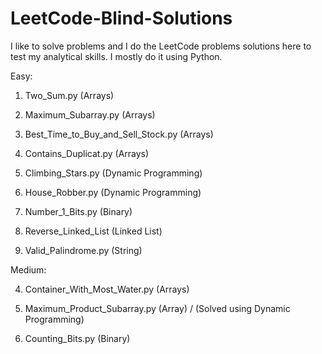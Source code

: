 # LeetCode-Blind-Solutions
I like to solve problems and I do the LeetCode problems solutions here to test my analytical skills. I mostly do it using Python.

Easy:

1. Two_Sum.py (Arrays)
14. Maximum_Subarray.py (Arrays)
30. Best_Time_to_Buy_and_Sell_Stock.py (Arrays)
50. Contains_Duplicat.py (Arrays)

20. Climbing_Stars.py (Dynamic Programming)
42. House_Robber.py (Dynamic Programming)

41. Number_1_Bits.py (Binary)

44. Reverse_Linked_List (Linked List)

32. Valid_Palindrome.py (String)


Medium:

4. Container_With_Most_Water.py (Arrays)
38. Maximum_Product_Subarray.py (Array) / (Solved using Dynamic Programming)

67. Counting_Bits.py (Binary)
